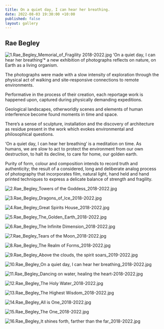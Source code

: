```yaml
---
title: On a quiet day, I can hear her breathing.
date: 2022-08-03 19:30:00 +10:00
published: false
layout: gallery
---
```


## Rae Begley
![1.Rae_Begley_Memorial_of_Fragility 2018-2022.jpg](/uploads/1.Rae_Begley_Memorial_of_Fragility%202018-2022.jpg)
‘On a quiet day, I can hear her breathing’* a new exhibition of photographs reflects on nature, on Earth as a living organism.

The photographs were made with a slow intensity of exploration through the physical act of walking and site-responsive connections to remote environments.

Performative in the process of their creation, each reportage work is happened upon, captured during physically demanding expeditions.

Geological landscapes, otherworldly scenes and elements of human interference become found moments in time and space.

There’s a sense of sculpture, installation and the discovery of architecture as residue present in the work which evokes environmental and philosophical questions.

‘On a quiet day, I can hear her breathing’ is a meditation on time. As humans, we are slow to act to protect the environment from our own destruction, to halt its decline, to care for home, our golden earth.

Purity of form, colour and composition intends to record truth and authenticity; the result of a considered, long and deliberate analog process of photography that incorporates film, natural light, hand held and hand printed techniques to express a delicate balance of strength and fragility.

![2.Rae_Begley_Towers of the Goddess_2018-2022.jpg](/uploads/2.Rae_Begley_Towers%20of%20the%20Goddess_2018-2022.jpg)

![3.Rae_Begley_Dragons_of_Ice_2018-2022.jpg](/uploads/3.Rae_Begley_Dragons_of_Ice_2018-2022.jpg)

![4.Rae_Begley_Great Spirits House_2018-2022.jpg](/uploads/4.Rae_Begley_Great%20Spirits%20House_2018-2022.jpg)

![5.Rae_Begley_The_Golden_Earth_2018-2022.jpg](/uploads/5.Rae_Begley_The_Golden_Earth_2018-2022.jpg)

![6.Rae_Begley_The Infinite Dimension_2018-2022.jpg](/uploads/6.Rae_Begley_The%20Infinite%20Dimension_2018-2022.jpg)

![7.Rae_Begley_Tears of the Moon_2018-2022.jpg](/uploads/7.Rae_Begley_Tears%20of%20the%20Moon_2018-2022.jpg)

![8.Rae_Begley_The Realm of Forms_2018-2022.jpg](/uploads/8.Rae_Begley_The%20Realm%20of%20Forms_2018-2022.jpg)

![9.Rae_Begley_Above the clouds, the spirit soars_2019-2022.jpg](/uploads/9.Rae_Begley_Above%20the%20clouds,%20the%20spirit%20soars_2019-2022.jpg)

![10.Rae_Begley_On a quiet day, I can hear her breathing_2018-2022.jpg](/uploads/10.Rae_Begley_On%20a%20quiet%20day,%20I%20can%20hear%20her%20breathing_2018-2022.jpg)

![11.Rae_Begley_Dancing on water, healing the heart-2018-2022.jpg](/uploads/11.Rae_Begley_Dancing%20on%20water,%20healing%20the%20heart-2018-2022.jpg)

![12.Rae_Begley_The Holy Water_2018-2022.jpg](/uploads/12.Rae_Begley_The%20Holy%20Water_2018-2022.jpg)

![13.Rae_Begley_The Highest Wisdom_2018-2022.jpg](/uploads/13.Rae_Begley_The%20Highest%20Wisdom_2018-2022.jpg)

![14.Rae_Begley_All is One_2018-2022.jpg](/uploads/14.Rae_Begley_All%20is%20One_2018-2022.jpg)

![15.Rae_Begley_The One_2018-2022.jpg](/uploads/15.Rae_Begley_The%20One_2018-2022.jpg)

![16.Rae_Begley_It shines forth, farther than the far_2018-2022.jpg](/uploads/16.Rae_Begley_It%20shines%20forth,%20farther%20than%20the%20far_2018-2022.jpg)


